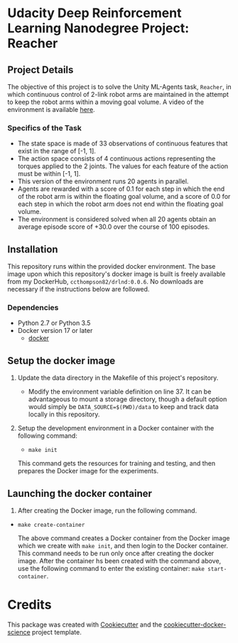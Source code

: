 # Udacity Deep Reinforcement Learning Nanodegree Project: Reacher

## Project Details

The objective of this project is to solve the Unity ML-Agents task, `Reacher`, in which continuous 
control of 2-link robot arms are maintained in the attempt to keep the robot arms within a 
moving goal volume.  A video of the environment is available [here](https://www.youtube.com/watch?v=2N9EoF6pQyE&feature=youtu.be).

### Specifics of the Task
* The state space is made of 33 observations of continuous features that exist in the range of [-1, 1].
* The action space consists of 4 continuous actions representing the torques applied to the 2 joints.  The values for 
each feature of the action must be within [-1, 1]. 
* This version of the environment runs 20 agents in parallel.  
* Agents are rewarded with a score of 0.1 for each step in which the end of the robot arm is 
within the floating goal volume, and a score of 0.0 for each step in which the robot arm does not
end within the floating goal volume.  
* The environment is considered solved when all 20 agents obtain an average episode score of +30.0 over the course 
of 100 episodes.   

## Installation

This repository runs within the provided docker environment. The base image upon which this 
repository's docker image is built is freely available from my DockerHub, 
`ccthompson82/drlnd:0.0.6`.  No downloads are necessary if the instructions below are followed. 

### Dependencies
* Python 2.7 or Python 3.5
* Docker version 17 or later
    - [docker](https://docs.docker.com/install/)
    
## Setup the docker image

1. Update the data directory in the Makefile of this project's repository.  
    * Modify the environment variable definition on line 37.  It can be advantageous to mount a storage directory,
     though a default option would simply be `DATA_SOURCE=$(PWD)/data` to keep and track data locally in this 
     repository.    
     
2. Setup the development environment in a Docker container with the following command:
    - `make init`
    
    This command gets the resources for training and testing, and then prepares the Docker image for the experiments.
    
## Launching the docker container

1. After creating the Docker image, run the following command.

- `make create-container`

    The above command creates a Docker container from the Docker image which we create with `make init`, and then
login to the Docker container.  This command needs to be run only once after creating the docker image.  After the
container hs been created with the command above, use the following command to enter the existing container: `make start-container`.

# Credits

This package was created with [Cookiecutter](https://github.com/audreyr/cookiecutter) and the [cookiecutter-docker-science](https://docker-science.github.io/) project template.
